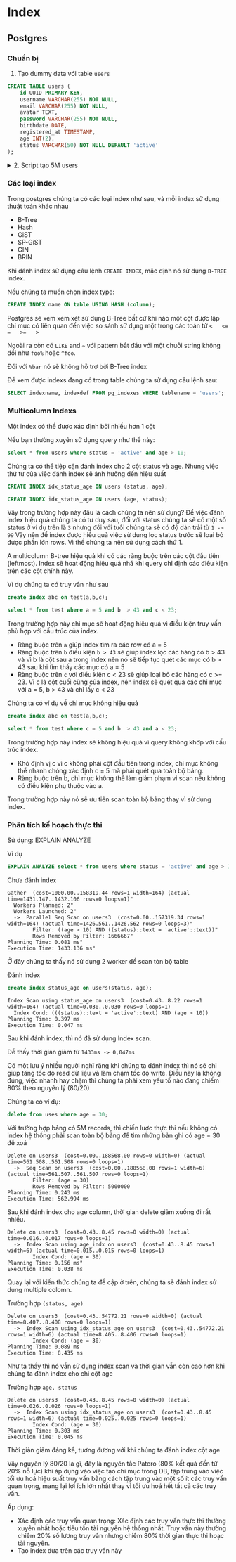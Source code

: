 # Index

## Postgres
### Chuẩn bị

1. Tạo dummy data với table `users`
```sql
CREATE TABLE users (
    id UUID PRIMARY KEY,
    username VARCHAR(255) NOT NULL,
    email VARCHAR(255) NOT NULL,
    avatar TEXT,
    password VARCHAR(255) NOT NULL,
    birthdate DATE,
    registered_at TIMESTAMP,
    age INT(2),
    status VARCHAR(50) NOT NULL DEFAULT 'active'
);
```

<details>
<summary>2. Script tạo 5M users</summary>


```js
const { Client } = require('pg');
const { faker } = require('@faker-js/faker');

const client = new Client({
  user: 'postgres',
  host: 'localhost',
  database: 'test-large',
  password: '',
  port: 5432,
});

const BATCH_SIZE = 10000;
const TOTAL_USERS = 5000000;

const statuses = ['active', 'inactive', 'banned'];
async function createRandomUser() {
  return {
    id: faker.string.uuid(),
    username: faker.internet.userName(),
    email: faker.internet.email(),
    avatar: faker.image.avatar(),
    password: faker.internet.password(),
    birthdate: faker.date.birthdate(),
    registered_at: faker.date.past(),
    status: faker.helpers.arrayElement(statuses),
    age: faker.number.int({ min: 1, max: 99 })
  };
}

async function insertUsers(batch) {
  const values = batch.map(user =>
    `('${user.id}', '${user.username}', '${user.email}', '${user.avatar}', '${user.password}', '${user.birthdate.toISOString()}', '${user.registered_at.toISOString()}', '${user.status}')`
  ).join(',');

  const query = `INSERT INTO users (id, username, email, avatar, password, birthdate, registered_at, status) VALUES ${values}`;

  try {
    await client.query(query);
  } catch (error) {
    console.error('Error inserting batch:', error);
  }
}

async function main() {
  try {
    await client.connect();

    for (let i = 0; i < TOTAL_USERS; i += BATCH_SIZE) {
      const batch = [];
      for (let j = 0; j < BATCH_SIZE; j++) {
        batch.push(await createRandomUser());
      }
      await insertUsers(batch);
      console.log(`Inserted batch ${i / BATCH_SIZE + 1}`);
    }

    await client.end();
  } catch (error) {
    console.log(error);

  }
}

main().catch(err => console.error('Error in main:', err));

```
</details>

### Các loại index
Trong postgres chúng ta có các loại index như sau, và mỗi index sử dụng thuật toán khác nhau
- B-Tree
- Hash
- GiST
- SP-GiST
- GIN
- BRIN

Khi đánh index sử dụng câu lệnh `CREATE INDEX`, mặc định nó sử dụng `B-TREE` index.


Nếu chúng ta muốn chọn index type:
```sql
CREATE INDEX name ON table USING HASH (column);
```

Postgres sẽ xem xem xét sử dụng B-Tree bất cứ khi nào một cột được lập chỉ mục có liên quan đến việc so sánh sử dụng một trong các toán tử
`<   <=   =   >=   >`

Ngoài ra còn có `LIKE` and `~` với pattern bắt đầu với một chuỗi string không đổi như `foo%` hoặc `^foo`.

Đối với `%bar` nó sẽ không hỗ trợ bởi B-Tree index

Để xem được indexs đang có trong table chúng ta sử dụng câu lệnh sau:
```sql
SELECT indexname, indexdef FROM pg_indexes WHERE tablename = 'users';
```

### Multicolumn Indexs
Một index có thể được xác định bởi nhiều hơn 1 cột

Nếu bạn thường xuyên sử dụng query như thế này:
```sql
select * from users where status = 'active' and age > 10;
```

Chúng ta có thể tiệp cận đánh index cho 2 cột status và age. Nhưng việc thứ tự của việc đánh index sẽ ảnh hưởng đến hiệu suất

```sql
CREATE INDEX idx_status_age ON users (status, age);
```

```sql
CREATE INDEX idx_status_age ON users (age, status);
```

Vậy trong trường hợp này đâu là cách chúng ta nên sử dụng? Để việc đánh index hiệu quả chúng ta có tư duy sau, đối với status chúng ta sẽ có một số status ở ví dụ trên là `3` nhưng đối với tuổi chúng ta sẽ có độ dàn trải từ `1 -> 99` Vậy nên để index được hiểu quả việc sử dụng lọc status trước sẽ loại bỏ được phần lớn rows. Vì thế chúng ta nên sử dụng cách thứ 1.

A multicolumn B-tree hiệu quả khi có các ràng buộc trên các cột đầu tiên (leftmost). Index sẽ hoạt động hiệu quả nhấ khi query chỉ định các điều kiện trên các cột chính này.

Ví dụ chúng ta có truy vấn như sau
```sql
create index abc on test(a,b,c);

select * from test where a = 5 and b  > 43 and c < 23;
```
Trong trường hợp này chỉ mục sẽ hoạt động hiệu quả vì điều kiện truy vấn phù hợp với cấu trúc của index.
- Ràng buộc trên `a` giúp index tìm ra các row có a = 5
- Ràng buộc trên `b` điều kiện  `b > 43` sẽ giúp index lọc các hàng có b > 43 và vì  b là cột sau a trong index nên nó sẽ tiếp tục quét các mục có  b > 43 sau khi tìm thấy các mục có a = 5
- Ràng buộc trên `c` với điều kiện c < 23 sẽ giúp loại bỏ các hàng có c >= 23. Vì c là cột cuối cùng của index, nên index sẽ quét qua các chỉ mục với a = 5, b > 43 và chỉ lấy c < 23

Chúng ta có ví dụ về chỉ mục không hiệu quả
```sql
create index abc on test(a,b,c);

select * from test where c = 5 and b  > 43 and a < 23;
```

Trong trường hợp này index sẽ không hiệu quả vì query không khớp với cấu trúc index.
- Khó định vị c vì c không phải cột đầu tiên trong index, chỉ mục không thể nhanh chóng xác định c = 5 mà phải quét qua toàn bộ bảng.
- Ràng buộc trên b, chỉ mục không thể làm giảm phạm vi scan nếu không có điều kiện phụ thuộc vào a.

Trong trường hợp này nó sẽ ưu tiên scan toàn bộ bảng thay vì sử dụng index.

### Phân tích kế hoạch thực thi
Sử dụng: EXPLAIN ANALYZE

Ví dụ
```sql
EXPLAIN ANALYZE select * from users where status = 'active' and age > 10;
```

Chưa đánh index
```
Gather  (cost=1000.00..158319.44 rows=1 width=164) (actual time=1431.147..1432.106 rows=0 loops=1)"
  Workers Planned: 2"
  Workers Launched: 2"
  ->  Parallel Seq Scan on users3  (cost=0.00..157319.34 rows=1 width=164) (actual time=1426.561..1426.562 rows=0 loops=3)"
        Filter: ((age > 10) AND ((status)::text = 'active'::text))"
        Rows Removed by Filter: 1666667"
Planning Time: 0.081 ms"
Execution Time: 1433.136 ms"
```

Ở đây chúng ta thấy nó sử dụng 2 worker để scan tòn bộ table

Đánh index
```sql
create index status_age on users(status, age);
```

```
Index Scan using status_age on users3  (cost=0.43..8.22 rows=1 width=164) (actual time=0.030..0.030 rows=0 loops=1)
  Index Cond: (((status)::text = 'active'::text) AND (age > 10))
Planning Time: 0.397 ms
Execution Time: 0.047 ms
```

Sau khi đánh index, thì nó đã sử dụng Index scan.

Dễ thấy thời gian giảm từ `1433ms -> 0,047ms`

Có một lưu ý nhiều người nghĩ răng khi chúng ta đánh index thì nó sẽ chỉ giúp tăng tốc độ read dữ liệu và làm chậm tốc độ write. Điều này là không đúng, việc nhanh hay chậm thì chúng ta phải xem yếu tố nào đang chiếm 80% theo nguyên lý (80/20)

Chúng ta có ví dụ:
```sql
delete from uses where age = 30;
```
Với trường hợp bảng có 5M records, thì chiến lược thực thi nếu không có index hệ thống phải scan toàn bộ bảng để tìm những bản ghi có age = 30 để xoá

```
Delete on users3  (cost=0.00..188568.00 rows=0 width=0) (actual time=561.508..561.508 rows=0 loops=1)
  ->  Seq Scan on users3  (cost=0.00..188568.00 rows=1 width=6) (actual time=561.507..561.507 rows=0 loops=1)
        Filter: (age = 30)
        Rows Removed by Filter: 5000000
Planning Time: 0.243 ms
Execution Time: 562.994 ms
```


Sau khi đánh index cho age column, thời gian delete giảm xuống đi rất nhiều.
```text
Delete on users3  (cost=0.43..8.45 rows=0 width=0) (actual time=0.016..0.017 rows=0 loops=1)
  ->  Index Scan using age_indx on users3  (cost=0.43..8.45 rows=1 width=6) (actual time=0.015..0.015 rows=0 loops=1)
        Index Cond: (age = 30)
Planning Time: 0.156 ms"
Execution Time: 0.038 ms
```

Quay lại với kiến thức chúng ta đề cập ở trên, chúng ta sẽ đánh index sử dụng multiple colomn.

Trường hợp `(status, age)`

```
Delete on users3  (cost=0.43..54772.21 rows=0 width=0) (actual time=8.407..8.408 rows=0 loops=1)
  ->  Index Scan using idx_status_age on users3  (cost=0.43..54772.21 rows=1 width=6) (actual time=8.405..8.406 rows=0 loops=1)
        Index Cond: (age = 30)
Planning Time: 0.089 ms
Execution Time: 8.435 ms
```

Như ta thấy thì nó vẫn sử dụng index scan và thời gian vẫn còn cao hơn khi chúng ta đánh index cho chỉ cột age


Trường hợp `age, status`

```
Delete on users3  (cost=0.43..8.45 rows=0 width=0) (actual time=0.026..0.026 rows=0 loops=1)
  ->  Index Scan using idx_status_age on users3  (cost=0.43..8.45 rows=1 width=6) (actual time=0.025..0.025 rows=0 loops=1)
        Index Cond: (age = 30)
Planning Time: 0.303 ms
Execution Time: 0.045 ms
```

Thời giản giảm đáng kể, tương đương với khi chúng ta đánh index cột age

Vậy nguyên lý 80/20 là gì, đây là nguyên tắc Patero (80% kết quả đến từ 20% nỗ lực) khi áp dụng vào việc tạo chỉ mục trong DB, tập trung vào việc tối ưu hoá hiệu suất truy vấn bằng cách tập trung vào một số ít các truy vấn quan trọng, mang lại lợi ích lớn nhất thay vì tối ưu hoá hết tất cả các truy vấn.

Áp dụng:
- Xác định các truy vấn quan trọng: Xác định các truy vấn thực thi thường xuyên nhất hoặc tiêu tốn tài nguyên hệ thống nhất. Truy vấn này thường chiếm 20% số lương truy vấn nhưng chiếm 80% thời gian thực thi hoạc tài nguyên.
- Tạo index dựa trên các truy vấn này
